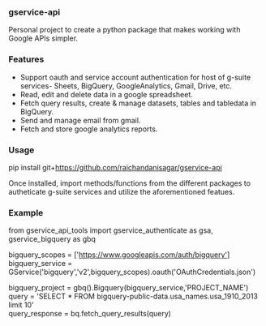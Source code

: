 ### gservice-api
Personal project to create a python package that makes working with Google APIs simpler.

### Features
- Support oauth and service account authentication for host of g-suite services- Sheets, BigQuery, GoogleAnalytics, Gmail, Drive, etc. <br>
- Read, edit and delete data in a google spreadsheet. <br>
- Fetch query results, create & manage datasets, tables and tabledata in BigQuery. <br>
- Send and manage email from gmail.<br>
- Fetch and store google analytics reports.<br>


### Usage
pip install git+https://github.com/raichandanisagar/gservice-api

Once installed, import methods/functions from the different packages to autheticate g-suite services and utilize the aforementioned featues.


### Example

from gservice_api_tools import gservice_authenticate as gsa, gservice_bigquery as gbq

bigquery_scopes = ['https://www.googleapis.com/auth/bigquery']<br>
bigquery_service = GService('bigquery','v2',bigquery_scopes).oauth('OAuthCredentials.json')

bigquery_project = gbq().Bigquery(bigquery_service,'PROJECT_NAME')<br>
query = 'SELECT * FROM bigquery-public-data.usa_names.usa_1910_2013 limit 10'<br>
query_response = bq.fetch_query_results(query)
